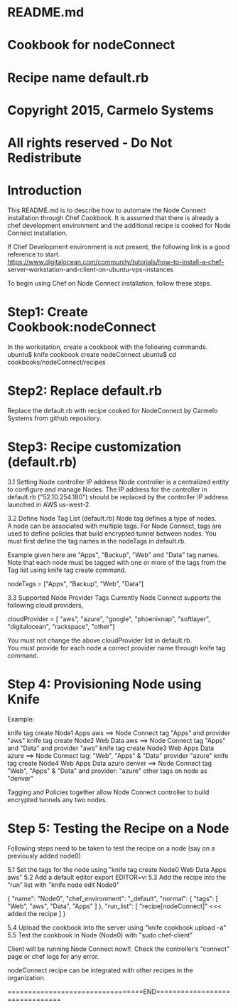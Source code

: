 # README.md
# Cookbook for nodeConnect
# Recipe name default.rb
# Copyright 2015, Carmelo Systems
# All rights reserved - Do Not Redistribute

Introduction
====================================================================
This README.md is to describe how to automate the Node Connect 
installation through Chef Cookbook. It is assumed that there is already 
a chef development environment and the additional recipe is cooked for 
Node Connect installation. 

If Chef Development environment is not present, the following link is 
a good reference to start.  
https://www.digitalocean.com/community/tutorials/how-to-install-a-chef-
server-workstation-and-client-on-ubuntu-vps-instances

To begin using Chef on Node Connect installation, follow these steps. 

Step1: Create Cookbook:nodeConnect
====================================================================

In the workstation, create a cookbook with the following commands.
   ubuntu$ knife cookbook create nodeConnect
   ubuntu$ cd cookbooks/nodeConnect/recipes

Step2: Replace default.rb
====================================================================
Replace the default.rb with recipe cooked for NodeConnect by Carmelo 
Systems from github repository.  

Step3: Recipe customization (default.rb)
====================================================================
3.1 Setting Node controller IP address
Node controller is a centralized entity to configure and manage Nodes. 
The IP address for the controller in default.rb ("52.10.254.180") 
should be replaced by the controller IP address launched in AWS us-west-2. 

3.2 Define Node Tag List (default.rb)
Node tag defines a type of nodes.  
A node can be associated with multiple tags. For Node Connect, tags are 
used to define policies that build encrypted tunnel between nodes. You 
must first define the tag names in the nodeTags in default.rb.  

Example given here are "Apps", "Backup", "Web" and "Data" tag names.   
Note that each node must be tagged with one or more of the tags from 
the Tag list using knife tag create command.

nodeTags = ["Apps", "Backup", "Web", "Data"]

3.3 Supported Node Provider Tags
Currently Node Connect supports the following cloud providers,

cloudProvider = [ "aws", "azure", "google", "phoenixnap",
                  "softlayer", "digitalocean", "rackspace", "other"]

You must not change the above cloudProvider list in default.rb.  
You must provide for each node a correct provider name through knife 
tag command. 

Step 4: Provisioning Node using Knife
====================================================================

Example:

knife tag create Node1 Apps aws  ==> Node Connect tag "Apps" and provider "aws"
knife tag create Node2 Web Data aws ==> Node Connect tag "Apps" and "Data" and 
                                        provider "aws"
knife tag create Node3 Web Apps Data azure ==> Node Connect tag: "Web", 
                                      "Apps" & "Data" provider "azure"
knife tag create Node4 Web Apps Data azure denver ==> Node Connect tag "Web", 
         "Apps" & "Data" and provider: "azure" other tags on node as "denver"

Tagging and Policies together allow Node Connect controller to build 
encrypted tunnels any two nodes.   

Step 5: Testing the Recipe on a Node
====================================================================
Following steps need to be taken to test the recipe on a node 
(say on a previously added node0)

5.1 Set the tags for the node using "knife tag create Node0 Web Data Apps aws"
5.2 Add  a default editor export EDITOR=vi
5.3 Add the recipe into the “run” list with "knife node edit Node0"

{
  "name": "Node0",
  "chef_environment": "_default",
  "normal": {
    "tags": [
      "Web",
      "aws",
      "Data",
      "Apps"
    ]
  },
  "run_list": [
  "recipe[nodeConnect]"      <<< added the recipe
]
}

5.4 Upload the cookbook into the server using "knife cookbook upload –a"
5.5 Test the cookbook in Node (Node0) with "sudo chef-client"

Client will be running Node Connect now!!. Check the controller’s 
“connect” page or chef logs for any error. 

nodeConnect recipe can be integrated with other recipes in the organization.

=================================END===============================
